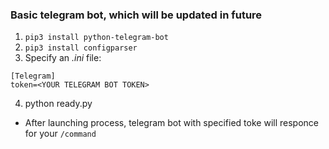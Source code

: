 ### Basic telegram bot, which will be updated in future
1. `pip3 install python-telegram-bot`
2. `pip3 install configparser`
3. Specify an *.ini* file:

```
[Telegram]
token=<YOUR TELEGRAM BOT TOKEN>
```
4. python ready.py
  * After launching process, telegram bot with specified
toke will responce for your `/command`
